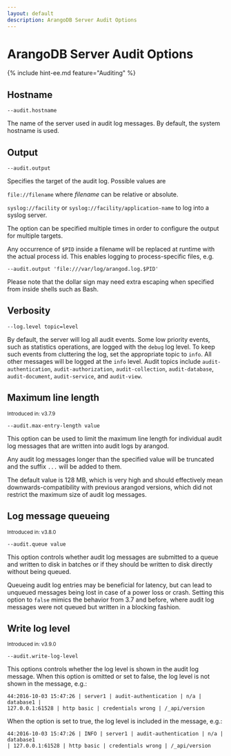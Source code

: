 ```yaml
---
layout: default
description: ArangoDB Server Audit Options
---
```

# ArangoDB Server Audit Options

{% include hint-ee.md feature="Auditing" %}

## Hostname

`--audit.hostname`

The name of the server used in audit log messages. By default, the
system hostname is used.

## Output

`--audit.output`

Specifies the target of the audit log. Possible values are

`file://filename` where *filename* can be relative or absolute.

`syslog://facility` or `syslog://facility/application-name` to log
into a syslog server.

The option can be specified multiple times in order to configure the
output for multiple targets.

Any occurrence of `$PID` inside a filename will be replaced at runtime with the
actual process id. This enables logging to process-specific files, e.g.

`--audit.output 'file:///var/log/arangod.log.$PID'`

Please note that the dollar sign may need extra escaping when specified from 
inside shells such as Bash.

## Verbosity

`--log.level topic=level`

By default, the server will log all audit events. Some low priority events, such
as statistics operations, are logged with the `debug` log level. To keep such
events from cluttering the log, set the appropriate topic to `info`. All other
messages will be logged at the `info` level. Audit topics include
`audit-authentication`, `audit-authorization`, `audit-collection`,
`audit-database`, `audit-document`, `audit-service`, and `audit-view`. 

## Maximum line length

<small>Introduced in: v3.7.9</small>

`--audit.max-entry-length value`

This option can be used to limit the maximum line length for individual audit
log messages that are written into audit logs by arangod. 

Any audit log messages longer than the specified value will be truncated and
the suffix `...` will be added to them.

The default value is 128 MB, which is very high and should effectively mean
downwards-compatibility with previous arangod versions, which did not restrict
the maximum size of audit log messages.

## Log message queueing

<small>Introduced in: v3.8.0</small>

`--audit.queue value`

This option controls whether audit log messages are submitted to a queue and
written to disk in batches or if they should be written to disk directly
without being queued.

Queueing audit log entries may be beneficial for latency, but can lead to
unqueued messages being lost in case of a power loss or crash. Setting this
option to `false` mimics the behavior from 3.7 and before, where audit log
messages were not queued but written in a blocking fashion.

## Write log level

<small>Introduced in: v3.9.0</small>

`--audit.write-log-level`

This options controls whether the log level is shown in the audit log 
message. When this option is omitted or set to false, the log level is not shown in the message, e.g.:

```
44:2016-10-03 15:47:26 | server1 | audit-authentication | n/a | database1 | 
127.0.0.1:61528 | http basic | credentials wrong | /_api/version
```

When the option is set to true, the log level is included in the message, e.g.:

```
44:2016-10-03 15:47:26 | INFO | server1 | audit-authentication | n/a | database1
| 127.0.0.1:61528 | http basic | credentials wrong | /_api/version
```
